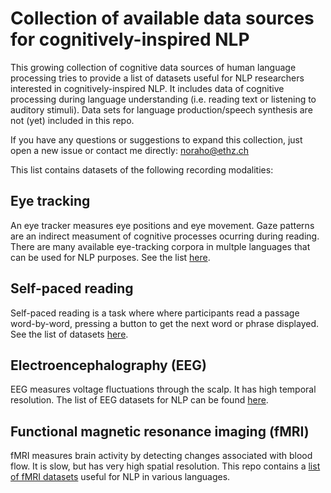 # Collection of available data sources for cognitively-inspired NLP

This growing collection of cognitive data sources of human language processing tries to provide a list of datasets useful for NLP researchers interested in cognitively-inspired NLP. It includes data of cognitive processing during language understanding (i.e. reading text or listening to auditory stimuli). Data sets for language production/speech synthesis are not (yet) included in this repo.

If you have any questions or suggestions to expand this collection, just open a new issue or contact me directly: noraho@ethz.ch

This list contains datasets of the following recording modalities:

## Eye tracking

An eye tracker measures eye positions and eye movement. Gaze patterns are an indirect measument of cognitive processes ocurring during reading. There are many available eye-tracking corpora in multple languages that can be used for NLP purposes. See the list [here](https://github.com/norahollenstein/cognitiveNLP-dataCollection/tree/master/eye-tracking#eye-tracking-datasets-for-nlp).

## Self-paced reading

Self-paced reading is a task where where participants read a passage word-by-word, pressing a button to get the next word or phrase displayed. See the list of datasets [here](https://github.com/norahollenstein/cognitiveNLP-dataCollection/tree/master/self-paced-reading#datasets-of-self-paced-reading-times).

## Electroencephalography (EEG)

EEG measures voltage fluctuations through the scalp. It has high temporal resolution. The list of EEG datasets for NLP can be found [here](https://github.com/norahollenstein/cognitiveNLP-dataCollection/tree/master/eeg#electroencephalography-eeg-datasets-for-nlp).

## Functional magnetic resonance imaging (fMRI)

fMRI measures brain activity by detecting changes associated with blood flow. It is slow, but has very high spatial resolution.
This repo contains a [list of fMRI datasets](https://github.com/norahollenstein/cognitiveNLP-dataCollection/tree/master/fmri#functional-magnetic-resonance-imaging) useful for NLP in various languages.
